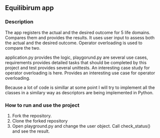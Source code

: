 ## Equilibirum app

### Description

The app registers the actual and the desired outcome for 5 life domains. Compares them and provides the results. It uses user input to assess both the actual and the desired outcome. Operator overloading is used to compare the two.

application.py provides the logic, playgorund.py are several use cases, requirements provides detailed tasks that should be completed by this project and test provides several unittests. An interesting case study for operator overloading is here.
Provides an interesting use case for operator overloading.

Because a lot of code is simillar at some point I will try to implement all the classes in a similary way as descriptors are being implemented in Python.

### How to run and use the project

1. Fork the repository.
2. Clone the forked repository
3. Open playground.py and change the user object. Call check_status() and see the result.


